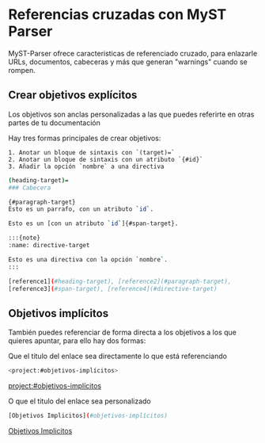 # Referencias cruzadas con MyST Parser

MyST-Parser ofrece caracteristicas de referenciado cruzado, para enlazarle URLs, documentos, cabeceras y más que generan "warnings" cuando se rompen.

## Crear objetivos explícitos

Los objetivos son anclas personalizadas a las que puedes referirte en otras partes de tu documentación

Hay tres formas principales de crear objetivos:

    1. Anotar un bloque de sintaxis con `(target)=`
    2. Anotar un bloque de sintaxis con un atributo `{#id}`
    3. Añadir la opción `nombre` a una directiva

```bash
(heading-target)=
### Cabecera

{#paragraph-target}
Esto es un parrafo, con un atributo `id`.

Esto es un [con un atributo `id`]{#span-target}.

:::{note}
:name: directive-target

Esto es una directiva con la opción `nombre`.
:::

[reference1](#heading-target), [reference2](#paragraph-target),
[reference3](#span-target), [reference4](#directive-target)
```

## Objetivos implícitos

También puedes referenciar de forma directa a los objetivos a los que quieres apuntar, para ello hay dos formas:

Que el titulo del enlace sea directamente lo que está referenciando
```bash
<project:#objetivos-implícitos>
```
<project:#objetivos-implícitos>

O que el titulo del enlace sea personalizado
```bash
[Objetivos Implicitos](#objetivos-implícitos)
```
[Objetivos Implicitos](#objetivos-implícitos)
